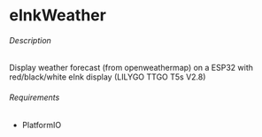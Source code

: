 # eInkWeather

###### Description

Display weather forecast (from openweathermap) on a ESP32 with red/black/white eInk display (LILYGO TTGO T5s V2.8)

###### Requirements

- PlatformIO
